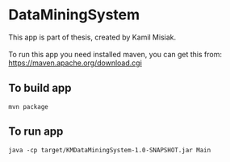 # DataMiningSystem

This app is part of thesis, created by Kamil Misiak.  <br/><br/>
To run this app you need installed maven, you can get this from: <br/>
https://maven.apache.org/download.cgi

## To build app
```
mvn package
```

## To run app
```
java -cp target/KMDataMiningSystem-1.0-SNAPSHOT.jar Main
```
